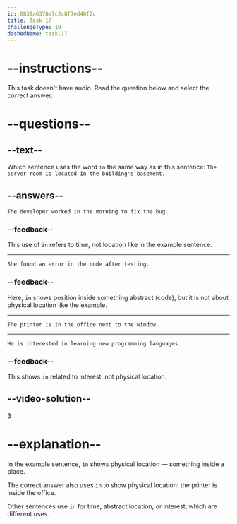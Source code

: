 ```yaml
---
id: 6839a6376e7c2c8f7ed40f2c
title: Task 17
challengeType: 19
dashedName: task-17
---
```


# --instructions--

This task doesn't have audio. Read the question below and select the correct answer.

# --questions--

## --text--

Which sentence uses the word `in` the same way as in this sentence: `The server room is located in the building's basement.`

## --answers--

`The developer worked in the morning to fix the bug.`

### --feedback--

This use of `in` refers to time, not location like in the example sentence.

---

`She found an error in the code after testing.`

### --feedback--

Here, `in` shows position inside something abstract (code), but it is not about physical location like the example.

---

`The printer is in the office next to the window.`

---

`He is interested in learning new programming languages.`

### --feedback--

This shows `in` related to interest, not physical location.

## --video-solution--

3

# --explanation--

In the example sentence, `in` shows physical location — something inside a place.

The correct answer also uses `in` to show physical location: the printer is inside the office.

Other sentences use `in` for time, abstract location, or interest, which are different uses.
